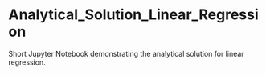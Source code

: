 # Analytical_Solution_Linear_Regression

Short Jupyter Notebook demonstrating the analytical solution for linear regression.

